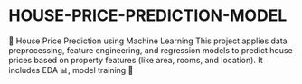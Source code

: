 # HOUSE-PRICE-PREDICTION-MODEL
🏡 House Price Prediction using Machine Learning This project applies data preprocessing, feature engineering, and regression models to predict house prices based on property features (like area, rooms, and location). It includes EDA 📊, model training 🤖
